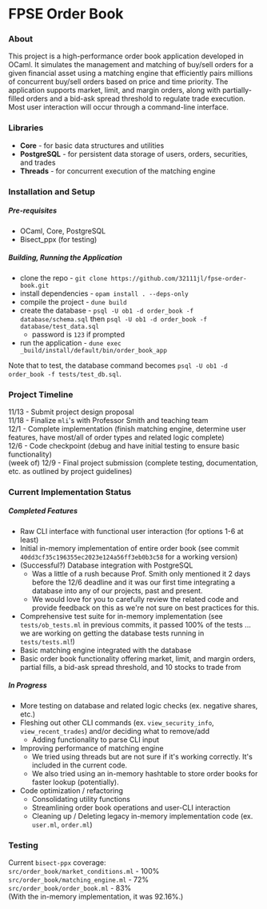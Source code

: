 # FPSE Order Book


### About
This project is a high-performance order book application developed in OCaml. It simulates the management and matching of buy/sell orders for a given financial asset using a matching engine that efficiently pairs millions of concurrent buy/sell orders based on price and time priority. The application supports market, limit, and margin orders, along with partially-filled orders and a bid-ask spread threshold to regulate trade execution. Most user interaction will occur through a command-line interface.


### Libraries
- **Core** - for basic data structures and utilities
- **PostgreSQL** - for persistent data storage of users, orders, securities, and trades
- **Threads** - for concurrent execution of the matching engine

### Installation and Setup
##### Pre-requisites
- OCaml, Core, PostgreSQL
- Bisect_ppx (for testing)

##### Building, Running the Application
- clone the repo - `git clone https://github.com/32111jl/fpse-order-book.git`
- install dependencies - `opam install . --deps-only`
- compile the project - `dune build`
- create the database - `psql -U ob1 -d order_book -f database/schema.sql` then `psql -U ob1 -d order_book -f database/test_data.sql`
  - password is `123` if prompted
- run the application - `dune exec _build/install/default/bin/order_book_app`

Note that to test, the database command becomes `psql -U ob1 -d order_book -f tests/test_db.sql`.

### Project Timeline
11/13 - Submit project design proposal  
11/18 - Finalize `mli`'s with Professor Smith and teaching team  
12/1 - Complete implementation (finish matching engine, determine user features, have most/all of order types and related logic complete)  
12/6 - Code checkpoint (debug and have initial testing to ensure basic functionality)  
(week of) 12/9 - Final project submission (complete testing, documentation, etc. as outlined by project guidelines)  

### Current Implementation Status
##### Completed Features
- Raw CLI interface with functional user interaction (for options 1-6 at least)
- Initial in-memory implementation of entire order book (see commit `40dd3cf35c196355ec2023e124a56ff3eb0b3c58` for a working version)
- (Successful?) Database integration with PostgreSQL
  - Was a little of a rush because Prof. Smith only mentioned it 2 days before the 12/6 deadline and it was our first time integrating a database into any of our projects, past and present.
  - We would love for you to carefully review the related code and provide feedback on this as we're not sure on best practices for this.
- Comprehensive test suite for in-memory implementation (see `tests/ob_tests.ml` in previous commits, it passed 100% of the tests ... we are working on getting the database tests running in `tests/tests.ml`!)
- Basic matching engine integrated with the database
- Basic order book functionality offering market, limit, and margin orders, partial fills, a bid-ask spread threshold, and 10 stocks to trade from

##### In Progress
- More testing on database and related logic checks (ex. negative shares, etc.)
- Fleshing out other CLI commands (ex. `view_security_info`, `view_recent_trades`) and/or deciding what to remove/add
  - Adding functionality to parse CLI input
- Improving performance of matching engine
  - We tried using threads but are not sure if it's working correctly. It's included in the current code.
  - We also tried using an in-memory hashtable to store order books for faster lookup (potentially).
- Code optimization / refactoring
  - Consolidating utility functions
  - Streamlining order book operations and user-CLI interaction
  - Cleaning up / Deleting legacy in-memory implementation code (ex. `user.ml`, `order.ml`)

### Testing
Current `bisect-ppx` coverage:  
`src/order_book/market_conditions.ml` - 100%  
`src/order_book/matching_engine.ml` - 72%  
`src/order_book/order_book.ml` - 83%  
(With the in-memory implementation, it was 92.16%.)
